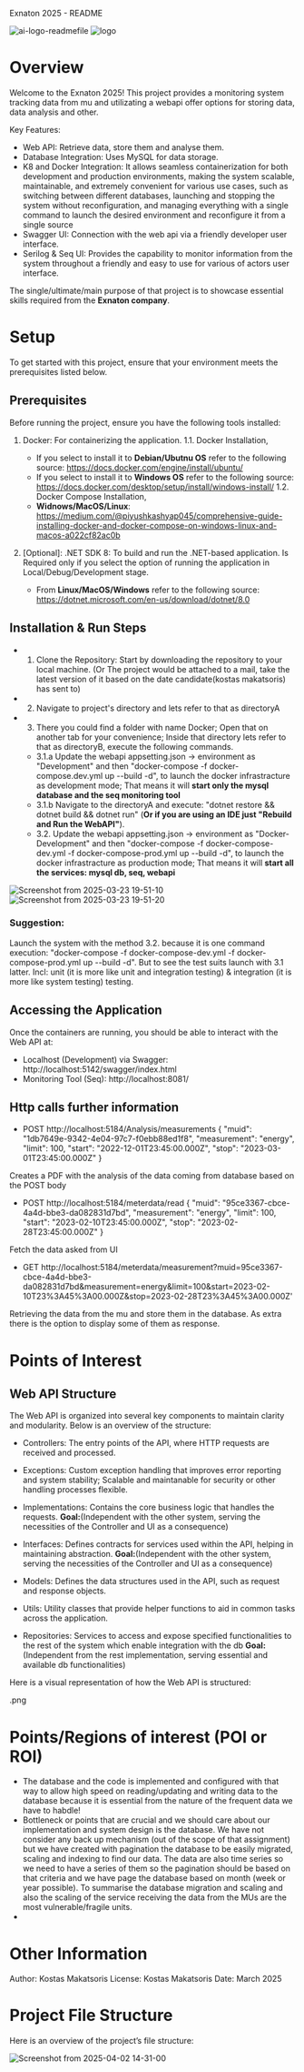 Exnaton 2025 - README

![ai-logo-readmefile](https://github.com/user-attachments/assets/1406776c-da93-4593-a829-d9b5a79b66b5)
![logo](https://github.com/user-attachments/assets/698b375b-db74-45fb-819e-5631cad89ed4)

# Overview
Welcome to the Exnaton 2025! This project provides a monitoring system tracking data from mu and utilizating a webapi offer options for storing data, data analysis and other.

Key Features:
- Web API: Retrieve data, store them and analyse them.
- Database Integration: Uses MySQL for data storage.
- K8 and Docker Integration: It allows seamless containerization for both development and production environments, making the system scalable, maintainable, and extremely convenient for various use cases, such as switching between different databases, launching and stopping the system without reconfiguration, and managing everything with a single command to launch the desired environment and reconfigure it from a single source
- Swagger UI: Connection with the web api via a friendly developer user interface.
- Serilog & Seq UI: Provides the capability to monitor information from the system throughout a friendly and easy to use for various of actors user interface. 

The single/ultimate/main purpose of that project is to showcase essential skills required from the **Exnaton company**.

# Setup
To get started with this project, ensure that your environment meets the prerequisites listed below.

## Prerequisites
Before running the project, ensure you have the following tools installed:

1. Docker: For containerizing the application.
   1.1. Docker Installation,
   - If you select to install it to **Debian/Ubutnu OS** refer to the following source: https://docs.docker.com/engine/install/ubuntu/
   - If you select to install it to **Windows OS** refer to the following source: https://docs.docker.com/desktop/setup/install/windows-install/
   1.2. Docker Compose Installation,
   - **Widnows/MacOS/Linux**: https://medium.com/@piyushkashyap045/comprehensive-guide-installing-docker-and-docker-compose-on-windows-linux-and-macos-a022cf82ac0b

2. [Optional]: .NET SDK 8: To build and run the .NET-based application.
   Is Required only if you select the option of running the application in Local/Debug/Development stage.
   - From **Linux/MacOS/Windows** refer to the following source: https://dotnet.microsoft.com/en-us/download/dotnet/8.0

## Installation & Run Steps
- 1. Clone the Repository: Start by downloading the repository to your local machine. (Or The project would be attached to a mail, take the latest version of it based on the date candidate(kostas makatsoris) has sent to)
- 2. Navigate to project's directory and lets refer to that as directoryA
- 3. There you could find a folder with name Docker; Open that on another tab for your convenience; Inside that directory lets refer to that as directoryB, execute the following commands.
   - 3.1.a Update the webapi appsetting.json -> environment as "Development" and then "docker-compose -f docker-compose.dev.yml up --build -d", to launch the docker infrastracture as development mode; That means it will **start only the mysql database and the seq monitoring tool**
   - 3.1.b Navigate to the directoryA and execute: "dotnet restore && dotnet build && dotnet run" (**Or if you are using an IDE just "Rebuild and Run the WebAPI"**).
   - 3.2. Update the webapi appsetting.json -> environment as "Docker-Development" and then "docker-compose -f docker-compose-dev.yml -f docker-compose-prod.yml up --build -d", to launch the docker infrastracture as production mode; That means it will **start all the services: mysql db, seq, webapi**

![Screenshot from 2025-03-23 19-51-10](https://github.com/user-attachments/assets/0e36b529-3173-43eb-9011-86e1a4b7a275)
![Screenshot from 2025-03-23 19-51-20](https://github.com/user-attachments/assets/5f8738c4-68f7-4336-a686-489b9ec3dbb8)



### Suggestion:
Launch the system with the method 3.2. because it is one command execution: "docker-compose -f docker-compose-dev.yml -f docker-compose-prod.yml up --build -d". But to see the test suits launch with 3.1 latter. Incl: unit (it is more like unit and integration testing) & integration (it is more like system testing) testing.

## Accessing the Application
Once the containers are running, you should be able to interact with the Web API at:

- Localhost (Development) via Swagger: http://localhost:5142/swagger/index.html
- Monitoring Tool (Seq): http://localhost:8081/

## Http calls further information
- POST http://localhost:5184/Analysis/measurements
{
"muid": "1db7649e-9342-4e04-97c7-f0ebb88ed1f8",
"measurement": "energy",
"limit": 100,
"start": "2022-12-01T23:45:00.000Z",
"stop": "2023-03-01T23:45:00.000Z"
}

Creates a PDF with the analysis of the data coming from database based on the POST body

- POST http://localhost:5184/meterdata/read
{
"muid": "95ce3367-cbce-4a4d-bbe3-da082831d7bd",
"measurement": "energy",
"limit": 100,
"start": "2023-02-10T23:45:00.000Z",
"stop": "2023-02-28T23:45:00.000Z"
}

Fetch the data asked from UI

- GET http://localhost:5184/meterdata/measurement?muid=95ce3367-cbce-4a4d-bbe3-da082831d7bd&measurement=energy&limit=100&start=2023-02-10T23%3A45%3A00.000Z&stop=2023-02-28T23%3A45%3A00.000Z'

Retrieving the data from the mu and store them in the database. As extra there is the option to display some of them as response.

# Points of Interest
## Web API Structure
The Web API is organized into several key components to maintain clarity and modularity. Below is an overview of the structure:

- Controllers: The entry points of the API, where HTTP requests are received and processed.

- Exceptions: Custom exception handling that improves error reporting and system stability; Scalable and maintanable for security or other handling processes flexible.

- Implementations: Contains the core business logic that handles the requests. **Goal:**(Independent with the other system, serving the necessities of the Controller and UI as a consequence)

- Interfaces: Defines contracts for services used within the API, helping in maintaining abstraction. **Goal:**(Independent with the other system, serving the necessities of the Controller and UI as a consequence)

- Models: Defines the data structures used in the API, such as request and response objects.

- Utils: Utility classes that provide helper functions to aid in common tasks across the application.

- Repositories: Services to access and expose specified functionalities to the rest of the system which enable integration with the db **Goal:** (Independent from the rest implementation, serving essential and available db functionalities)

Here is a visual representation of how the Web API is structured:

<add-screenshot-from-figma>.png

# Points/Regions of interest (POI or ROI)
- The database and the code is implemented and configured with that way to allow high speed on reading/updating and writing data to the database because it is essential from the nature of the frequent data we have to habdle!
- Bottleneck or points that are crucial and we should care about our implementation and system design is the database. We have not consider any back up mechanism (out of the scope of that assignment) but we have created with pagination the database to be
  easily migrated, scaling and indexing to find our data. The data are also time series so we need to have a series of them so the pagination should be based on that criteria and we have page the database based on month (week or year possible). To summarise the database migration and scaling and also the scaling of the service receiving the data from the MUs are the most vulnerable/fragile units.
- 
  
# Other Information
Author: Kostas Makatsoris
License: Kostas Makatsoris
Date: March 2025

# Project File Structure
Here is an overview of the project’s file structure:

![Screenshot from 2025-04-02 14-31-00](https://github.com/user-attachments/assets/d34b95b9-cacf-47fb-9128-595b92cb0741)




